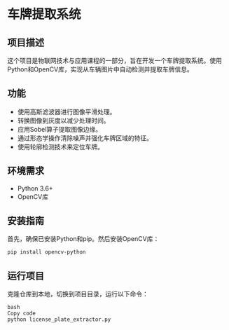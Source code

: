 # 车牌提取系统

## 项目描述
这个项目是物联网技术与应用课程的一部分，旨在开发一个车牌提取系统。使用Python和OpenCV库，实现从车辆图片中自动检测并提取车牌信息。

## 功能
- 使用高斯滤波器进行图像平滑处理。
- 转换图像到灰度以减少处理时间。
- 应用Sobel算子提取图像边缘。
- 通过形态学操作清除噪声并强化车牌区域的特征。
- 使用轮廓检测技术来定位车牌。

## 环境需求
- Python 3.6+
- OpenCV库

## 安装指南
首先，确保已安装Python和pip。然后安装OpenCV库：
```bash
pip install opencv-python
```

## 运行项目

克隆仓库到本地，切换到项目目录，运行以下命令：

```
bash
Copy code
python license_plate_extractor.py
```

